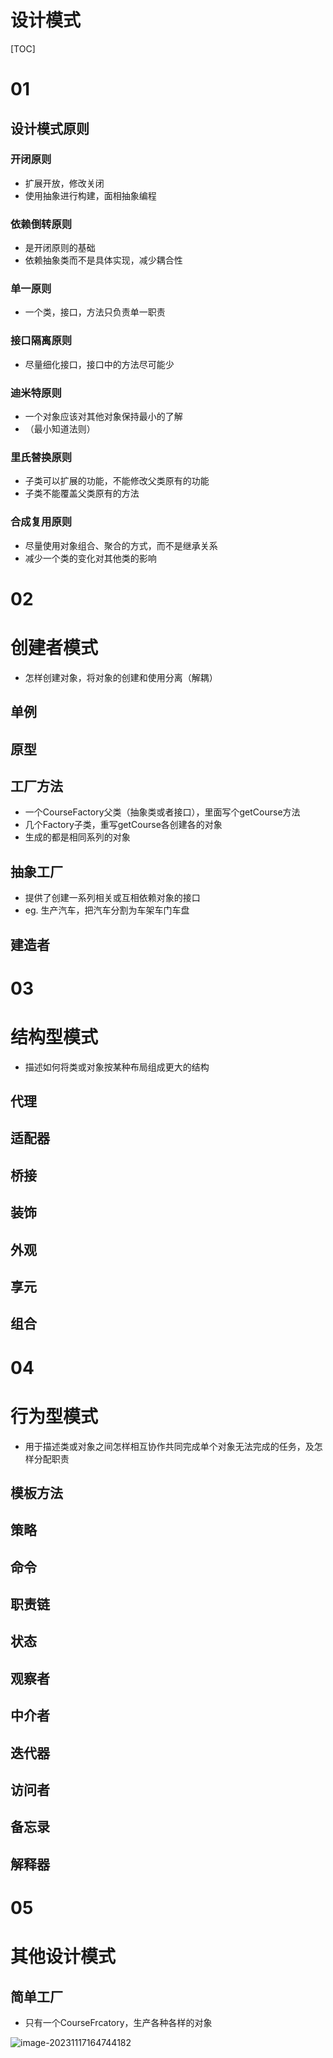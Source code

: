 # 设计模式

[TOC]

# 01

## 设计模式原则

### 开闭原则

- 扩展开放，修改关闭
- 使用抽象进行构建，面相抽象编程

### 依赖倒转原则

- 是开闭原则的基础
- 依赖抽象类而不是具体实现，减少耦合性

### 单一原则

- 一个类，接口，方法只负责单一职责

### 接口隔离原则

- 尽量细化接口，接口中的方法尽可能少

### 迪米特原则

- 一个对象应该对其他对象保持最小的了解
- （最小知道法则）

### 里氏替换原则

- 子类可以扩展的功能，不能修改父类原有的功能
- 子类不能覆盖父类原有的方法

### 合成复用原则

- 尽量使用对象组合、聚合的方式，而不是继承关系
- 减少一个类的变化对其他类的影响



# 02

# 创建者模式

- 怎样创建对象，将对象的创建和使用分离（解耦）

## 单例



## 原型



## 工厂方法

- 一个CourseFactory父类（抽象类或者接口），里面写个getCourse方法
- 几个Factory子类，重写getCourse各创建各的对象
- 生成的都是相同系列的对象

## 抽象工厂

- 提供了创建一系列相关或互相依赖对象的接口
- eg. 生产汽车，把汽车分割为车架车门车盘



## 建造者



# 03

# 结构型模式

- 描述如何将类或对象按某种布局组成更大的结构

## 代理



## 适配器



## 桥接



## 装饰



## 外观



## 享元





## 组合





# 04

# 行为型模式

- 用于描述类或对象之间怎样相互协作共同完成单个对象无法完成的任务，及怎样分配职责

## 模板方法



## 策略



## 命令



## 职责链



## 状态



## 观察者



## 中介者



## 迭代器



## 访问者



## 备忘录



## 解释器







# 05

# 其他设计模式

## 简单工厂

- 只有一个CourseFrcatory，生产各种各样的对象

![image-20231117164744182](C:\Users\31067\AppData\Roaming\Typora\typora-user-images\image-20231117164744182.png)





